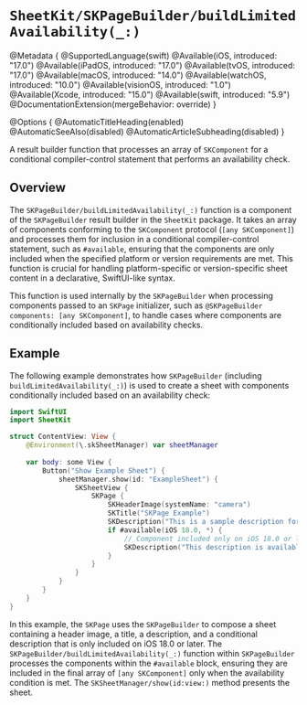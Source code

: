 # ``SheetKit/SKPageBuilder/buildLimitedAvailability(_:)``

@Metadata {
    @SupportedLanguage(swift)
    @Available(iOS, introduced: "17.0")
    @Available(iPadOS, introduced: "17.0")
    @Available(tvOS, introduced: "17.0")
    @Available(macOS, introduced: "14.0")
    @Available(watchOS, introduced: "10.0")
    @Available(visionOS, introduced: "1.0")
    @Available(Xcode, introduced: "15.0")
    @Available(swift, introduced: "5.9")
    @DocumentationExtension(mergeBehavior: override)
}

@Options {
    @AutomaticTitleHeading(enabled)
    @AutomaticSeeAlso(disabled)
    @AutomaticArticleSubheading(disabled)
}

A result builder function that processes an array of ``SKComponent`` for a conditional compiler-control statement that performs an availability check.

## Overview

The ``SKPageBuilder/buildLimitedAvailability(_:)`` function is a component of the ``SKPageBuilder`` result builder in the `SheetKit` package. It takes an array of components conforming to the `SKComponent` protocol (`[any SKComponent]`) and processes them for inclusion in a conditional compiler-control statement, such as `#available`, ensuring that the components are only included when the specified platform or version requirements are met. This function is crucial for handling platform-specific or version-specific sheet content in a declarative, SwiftUI-like syntax.

This function is used internally by the ``SKPageBuilder`` when processing components passed to an ``SKPage`` initializer, such as `@SKPageBuilder components: [any SKComponent]`, to handle cases where components are conditionally included based on availability checks.

## Example

The following example demonstrates how `SKPageBuilder` (including `buildLimitedAvailability(_:)`) is used to create a sheet with components conditionally included based on an availability check:

```swift
import SwiftUI
import SheetKit

struct ContentView: View {
    @Environment(\.skSheetManager) var sheetManager
    
    var body: some View {
        Button("Show Example Sheet") {
            sheetManager.show(id: "ExampleSheet") {
                SKSheetView {
                    SKPage {
                        SKHeaderImage(systemName: "camera")
                        SKTitle("SKPage Example")
                        SKDescription("This is a sample description for the page.")
                        if #available(iOS 18.0, *) {
                            // Component included only on iOS 18.0 or later
                            SKDescription("This description is available on iOS 18.0+.")
                        }
                    }
                }
            }
        }
    }
}
```

In this example, the ``SKPage`` uses the ``SKPageBuilder`` to compose a sheet containing a header image, a title, a description, and a conditional description that is only included on iOS 18.0 or later. The ``SKPageBuilder/buildLimitedAvailability(_:)`` function within ``SKPageBuilder`` processes the components within the `#available` block, ensuring they are included in the final array of `[any SKComponent]` only when the availability condition is met. The ``SKSheetManager/show(id:view:)`` method presents the sheet.
